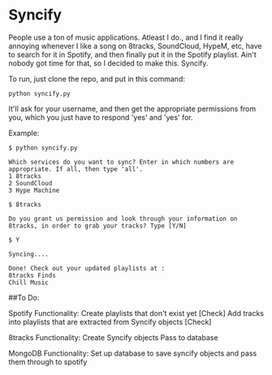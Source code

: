 Syncify
=====
People use a ton of music applications. Atleast I do., and I find it really annoying whenever I like a song on 8tracks, SoundCloud, HypeM, etc, have to search for it in Spotify, and then finally put it in the Spotify playlist. Ain't nobody got time for that, so I decided to make this. Syncify.

To run, just clone the repo, and put in this command:

```
python syncify.py 
```

It'll ask for your username, and then get the appropriate permissions from you, which you just have to respond 'yes' and 'yes' for. 

Example:
```
$ python syncify.py

Which services do you want to sync? Enter in which numbers are appropriate. If all, then type 'all'.
1 8tracks
2 SoundCloud
3 Hype Machine

$ 8tracks

Do you grant us permission and look through your information on 8tracks, in order to grab your tracks? Type [Y/N]

$ Y

Syncing....

Done! Check out your updated playlists at :
8tracks Finds
Chill Music
```

##To Do:

Spotify Functionality:
Create playlists that don't exist yet [Check] 
Add tracks into playlists that are extracted from Syncify objects [Check]

8tracks Functionality:
Create Syncify objects
Pass to database

MongoDB Functionality:
Set up database to save syncify objects and pass them through to spotify


